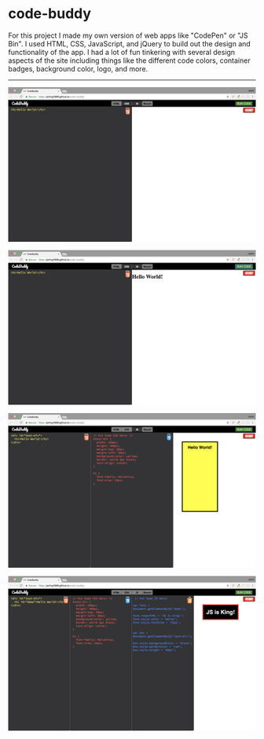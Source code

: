 # code-buddy
For this project I made my own version of web apps like "CodePen" or "JS Bin". I used HTML, CSS, JavaScript, and jQuery to build out the design and functionality of the app. I had a lot of fun tinkering with several design aspects of the site including things like the different code colors, container badges, background color, logo, and more.

---


![INTRO](assets/img/read_me/intro.png)

![FIRST RUN](assets/img/read_me/first-run.png)

![CSS ADJUST](assets/img/read_me/css-adjust.png)

![JS ADJUST](assets/img/read_me/js-adjust.png)
